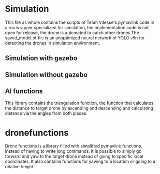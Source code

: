 # Simulation
This file as whole contains the scripts of Team Vitesse's pymavlink code in a ros wrapper specialized for simulation, the implementation code is not open for release, the drone is automated to catch other drones.The saved_model.pt file is an unoptimized neural network of YOLO v5n for detecting the drones in simulation environment.
## Simulation with gazebo
## Simulation without gazebo
## AI functions
This library contains the triangulation function, the function that calculates the distance to target drone by ascending and descending and calculating distance via the angles from both places.
# dronefunctions
Drone functions is a library filled with simplified pymavlink functions, instead of having to write long commands, it is possible to simply go forward and yaw to the target drone instead of going to specific local coordinates. It also contains functions for yawing to a location or going to a relative height 
